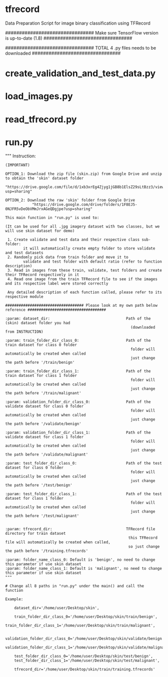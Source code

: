 # tfrecord
Data Preparation Script for image binary classification using TFRecord


################################ Make sure TensorFlow version is up-to-date (1.8) ################################

################################ TOTAL 4 .py files needs to be downloaded ################################

# create_validation_and_test_data.py
# load_images.py
# read_tfrecord.py
# run.py

"""
    Instruction:
    
    (IMPORTANT) 
    
    OPTION_1: Download the zip file (skin.zip) from Google Drive and unzip to obtain the 'skin' dataset folder
                "https://drive.google.com/file/d/1xb3xrEg4Zjyg1jGB8b1ElsZ29sLtBzz3/view?usp=sharing"
    
    OPTION_2: Download the raw 'skin' folder from Google Drive
                "https://drive.google.com/drive/folders/1F8EJ5-0NJFR5vDeObVMmJrxAGeQDgjpe?usp=sharing"
                
    This main function in "run.py" is used to: 
    
    (It can be used for all .jpg imagery dataset with two classes, but we will use skin dataset for demo)
    
     1. Create validate and test data and their respective class sub-folder: 
            it will automatically create empty folder to store validate and test datasets
     2. Randomly pick data from train folder and move it to 
            validate and test folder with default ratio (refer to function description)
     3. Read in images from these train, validate, test folders and create their TFRecord respectively in it
     4. Read one image from the train TFRecord file to see if the images and its respective label were stored correctly
     
     Any detailed description of each function called, please refer to its respective module
     
    ################################### Please look at my own path below reference ###################################
    
    :param: dataset_dir:                                  Path of the (skin) dataset folder you had 
                                                            (downloaded from INSTRUCTION)

    :param: train_folder_dir_class_0:                     Path of the train dataset for class 0 folder
                                                            folder will automatically be created when called
                                                            just change the path before '/train/benign'
    
    :param: train_folder_dir_class_1:                     Path of the train dataset for class 1 folder
                                                            folder will automatically be created when called
                                                            just change the path before '/train/malignant'
    
    :param: validation_folder_dir_class_0:                Path of the validate dataset for class 0 folder
                                                            folder will automatically be created when called
                                                            just change the path before '/validate/benign'
                                                            
    :param: validation_folder_dir_class_1:                Path of the validate dataset for class 1 folder 
                                                            folder will automatically be created when called
                                                            just change the path before '/validate/malignant'
    
    :param: test_folder_dir_class_0:                      Path of the test dataset for class 0 folder
                                                            folder will automatically be created when called
                                                            just change the path before '/test/benign'  
                                                                    
    :param: test_folder_dir_class_1:                      Path of the test dataset for class 1 folder
                                                            folder will automatically be created when called
                                                            just change the path before '/test/malignant'
    
    
    :param: tfrecord_dir:                                 TFRecord file directory for train dataset
                                                           this TFRecord file will automatically be created when called, 
                                                           so just change the path before '/training.tfrecords'
    
    :param: folder_name_class_0: Default is 'benign', no need to change this parameter if use skin dataset
    :param: folder_name_class_1: Default is 'malignant', no need to change this parameter if use skin dataset
    """

    # Change all 8 paths in "run.py" under the main() and call the function
    
    Example:

        dataset_dir='/home/user/Desktop/skin',

        train_folder_dir_class_0='/home/user/Desktop/skin/train/benign',
        train_folder_dir_class_1='/home/user/Desktop/skin/train/malignant',

        validation_folder_dir_class_0='/home/user/Desktop/skin/validate/benign',
        validation_folder_dir_class_1='/home/user/Desktop/skin/validate/malignant',

        test_folder_dir_class_0='/home/user/Desktop/skin/test/benign',
        test_folder_dir_class_1='/home/user/Desktop/skin/test/malignant',

        tfrecord_dir='/home/user/Desktop/skin/train/training.tfrecords'
 
